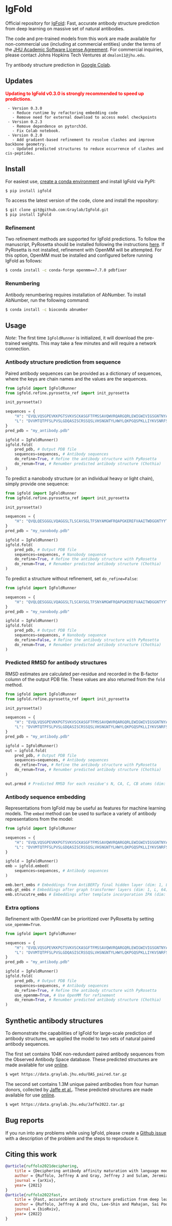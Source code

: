 # IgFold

Official repository for [IgFold](https://www.biorxiv.org/content/10.1101/2022.04.20.488972): Fast, accurate antibody structure prediction from deep learning on massive set of natural antibodies.

The code and pre-trained models from this work are made available for non-commercial use (including at commercial entities) under the terms of the [JHU Academic Software License Agreement](LICENSE.md). For commercial inquiries, please contact Johns Hopkins Tech Ventures at `dmalon11@jhu.edu`.

Try antibody structure prediction in [Google Colab](https://colab.research.google.com/github/Graylab/IgFold/blob/main/IgFold.ipynb).

## Updates
<font color="red">**Updating to IgFold v0.3.0 is strongly recommended to speed up predictions.**</font>
```
 - Version 0.3.0
   - Reduce runtime by refactoring embedding code
   - Remove need for external download to access model checkpoints
 - Version 0.2.3
   - Remove dependence on pytorch3d.
   - Fix Colab notebook.
 - Version 0.2.0
   - Add gradient-based refinement to resolve clashes and improve backbone geometry.
   - Updated predicted structures to reduce occurrence of clashes and cis-peptides.
```

## Install

For easiest use, [create a conda environment](https://docs.conda.io/projects/conda/en/latest/user-guide/tasks/manage-environments.html#creating-an-environment-with-commands) and install IgFold via PyPI:

```bash
$ pip install igfold
```

To access the latest version of the code, clone and install the repository:

```bash
$ git clone git@github.com:Graylab/IgFold.git 
$ pip install IgFold
```

### Refinement

Two refinement methods are supported for IgFold predictions. To follow the manuscript, PyRosetta should be installed following the instructions [here](http://pyrosetta.org/downloads). If PyRosetta is not installed, refinement with OpenMM will be attempted. For this option, OpenMM must be installed and configured before running IgFold as follows:

```bash
$ conda install -c conda-forge openmm==7.7.0 pdbfixer
```

### Renumbering

Antibody renumbering requires installation of AbNumber. To install AbNumber, run the following command:

```bash
$ conda install -c bioconda abnumber
```

## Usage

_Note_: The first time `IgFoldRunner` is initialized, it will download the pre-trained weights. This may take a few minutes and will require a network connection.

### Antibody structure prediction from sequence

Paired antibody sequences can be provided as a dictionary of sequences, where the keys are chain names and the values are the sequences.

```python
from igfold import IgFoldRunner
from igfold.refine.pyrosetta_ref import init_pyrosetta

init_pyrosetta()

sequences = {
    "H": "EVQLVQSGPEVKKPGTSVKVSCKASGFTFMSSAVQWVRQARGQRLEWIGWIVIGSGNTNYAQKFQERVTITRDMSTSTAYMELSSLRSEDTAVYYCAAPYCSSISCNDGFDIWGQGTMVTVS",
    "L": "DVVMTQTPFSLPVSLGDQASISCRSSQSLVHSNGNTYLHWYLQKPGQSPKLLIYKVSNRFSGVPDRFSGSGSGTDFTLKISRVEAEDLGVYFCSQSTHVPYTFGGGTKLEIK"
}
pred_pdb = "my_antibody.pdb"

igfold = IgFoldRunner()
igfold.fold(
    pred_pdb, # Output PDB file
    sequences=sequences, # Antibody sequences
    do_refine=True, # Refine the antibody structure with PyRosetta
    do_renum=True, # Renumber predicted antibody structure (Chothia)
)
```

To predict a nanobody structure (or an individual heavy or light chain), simply provide one sequence:

```python
from igfold import IgFoldRunner
from igfold.refine.pyrosetta_ref import init_pyrosetta

init_pyrosetta()

sequences = {
    "H": "QVQLQESGGGLVQAGGSLTLSCAVSGLTFSNYAMGWFRQAPGKEREFVAAITWDGGNTYYTDSVKGRFTISRDNAKNTVFLQMNSLKPEDTAVYYCAAKLLGSSRYELALAGYDYWGQGTQVTVS"
}
pred_pdb = "my_nanobody.pdb"

igfold = IgFoldRunner()
igfold.fold(
    pred_pdb, # Output PDB file
    sequences=sequences, # Nanobody sequence
    do_refine=True, # Refine the antibody structure with PyRosetta
    do_renum=True, # Renumber predicted antibody structure (Chothia)
)
```

To predict a structure without refinement, set `do_refine=False`:

```python
from igfold import IgFoldRunner

sequences = {
    "H": "QVQLQESGGGLVQAGGSLTLSCAVSGLTFSNYAMGWFRQAPGKEREFVAAITWDGGNTYYTDSVKGRFTISRDNAKNTVFLQMNSLKPEDTAVYYCAAKLLGSSRYELALAGYDYWGQGTQVTVS"
}
pred_pdb = "my_nanobody.pdb"

igfold = IgFoldRunner()
igfold.fold(
    pred_pdb, # Output PDB file
    sequences=sequences, # Nanobody sequence
    do_refine=False, # Refine the antibody structure with PyRosetta
    do_renum=True, # Renumber predicted antibody structure (Chothia)
)
```

### Predicted RMSD for antibody structures

RMSD estimates are calculated per-residue and recorded in the B-factor column of the output PDB file. These values are also returned from the `fold` method.

```python
from igfold import IgFoldRunner
from igfold.refine.pyrosetta_ref import init_pyrosetta

init_pyrosetta()

sequences = {
    "H": "EVQLVQSGPEVKKPGTSVKVSCKASGFTFMSSAVQWVRQARGQRLEWIGWIVIGSGNTNYAQKFQERVTITRDMSTSTAYMELSSLRSEDTAVYYCAAPYCSSISCNDGFDIWGQGTMVTVS",
    "L": "DVVMTQTPFSLPVSLGDQASISCRSSQSLVHSNGNTYLHWYLQKPGQSPKLLIYKVSNRFSGVPDRFSGSGSGTDFTLKISRVEAEDLGVYFCSQSTHVPYTFGGGTKLEIK"
}
pred_pdb = "my_antibody.pdb"

igfold = IgFoldRunner()
out = igfold.fold(
    pred_pdb, # Output PDB file
    sequences=sequences, # Antibody sequences
    do_refine=True, # Refine the antibody structure with PyRosetta
    do_renum=True, # Renumber predicted antibody structure (Chothia)
)

out.prmsd # Predicted RMSD for each residue's N, CA, C, CB atoms (dim: 1, L, 4)
```

### Antibody sequence embedding

Representations from IgFold may be useful as features for machine learning models. The `embed` method can be used to surface a variety of antibody representations from the model:

```python
from igfold import IgFoldRunner

sequences = {
    "H": "EVQLVQSGPEVKKPGTSVKVSCKASGFTFMSSAVQWVRQARGQRLEWIGWIVIGSGNTNYAQKFQERVTITRDMSTSTAYMELSSLRSEDTAVYYCAAPYCSSISCNDGFDIWGQGTMVTVS",
    "L": "DVVMTQTPFSLPVSLGDQASISCRSSQSLVHSNGNTYLHWYLQKPGQSPKLLIYKVSNRFSGVPDRFSGSGSGTDFTLKISRVEAEDLGVYFCSQSTHVPYTFGGGTKLEIK"
}

igfold = IgFoldRunner()
emb = igfold.embed(
    sequences=sequences, # Antibody sequences
)

emb.bert_embs # Embeddings from AntiBERTy final hidden layer (dim: 1, L, 512)
emb.gt_embs # Embeddings after graph transformer layers (dim: 1, L, 64)
emb.strucutre_embs # Embeddings after template incorporation IPA (dim: 1, L, 64)
```

### Extra options

Refinement with OpenMM can be prioritized over PyRosetta by setting `use_openmm=True`.

```python
from igfold import IgFoldRunner

sequences = {
    "H": "EVQLVQSGPEVKKPGTSVKVSCKASGFTFMSSAVQWVRQARGQRLEWIGWIVIGSGNTNYAQKFQERVTITRDMSTSTAYMELSSLRSEDTAVYYCAAPYCSSISCNDGFDIWGQGTMVTVS",
    "L": "DVVMTQTPFSLPVSLGDQASISCRSSQSLVHSNGNTYLHWYLQKPGQSPKLLIYKVSNRFSGVPDRFSGSGSGTDFTLKISRVEAEDLGVYFCSQSTHVPYTFGGGTKLEIK"
}
pred_pdb = "my_antibody.pdb"

igfold = IgFoldRunner()
igfold.fold(
    pred_pdb, # Output PDB file
    sequences=sequences, # Antibody sequences
    do_refine=True, # Refine the antibody structure with PyRosetta
    use_openmm=True, # Use OpenMM for refinement
    do_renum=True, # Renumber predicted antibody structure (Chothia)
)
```

## Synthetic antibody structures

To demonstrate the capabilities of IgFold for large-scale prediction of antibody structures, we applied the model to two sets of natural paired antibody sequences. 

The first set contains 104K non-redundant paired antibody sequences from the Observed Antibody Space database. These predicted structures are made available for use [online](https://data.graylab.jhu.edu/OAS_paired.tar.gz).

```bash
$ wget https://data.graylab.jhu.edu/OAS_paired.tar.gz
```

The second set contains 1.3M unique paired antibodies from four human donors, collected by [Jaffe et al.](https://www.nature.com/articles/s41586-022-05371-z). These predicted structures are made available for use [online](https://data.graylab.jhu.edu/Jaffe2022.tar.gz).

```bash
$ wget https://data.graylab.jhu.edu/Jaffe2022.tar.gz
```

## Bug reports

If you run into any problems while using IgFold, please create a [Github issue](https://github.com/Graylab/IgFold/issues) with a description of the problem and the steps to reproduce it.

## Citing this work

```bibtex
@article{ruffolo2021deciphering,
    title = {Deciphering antibody affinity maturation with language models and weakly supervised learning},
    author = {Ruffolo, Jeffrey A and Gray, Jeffrey J and Sulam, Jeremias},
    journal = {arXiv},
    year= {2021}
}
@article{ruffolo2022fast,
    title = {Fast, accurate antibody structure prediction from deep learning on massive set of natural antibodies},
    author = {Ruffolo, Jeffrey A and Chu, Lee-Shin and Mahajan, Sai Pooja and Gray, Jeffrey J},
    journal = {bioRxiv},
    year= {2022}
}
```

